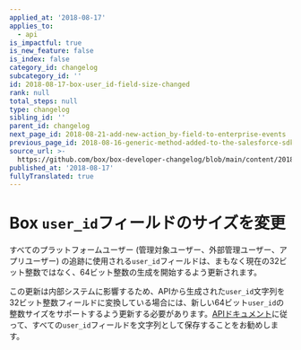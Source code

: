 ```yaml
---
applied_at: '2018-08-17'
applies_to:
  - api
is_impactful: true
is_new_feature: false
is_index: false
category_id: changelog
subcategory_id: ''
id: 2018-08-17-box-user_id-field-size-changed
rank: null
total_steps: null
type: changelog
sibling_id: ''
parent_id: changelog
next_page_id: 2018-08-21-add-new-action_by-field-to-enterprise-events
previous_page_id: 2018-08-16-generic-method-added-to-the-salesforce-sdk
source_url: >-
  https://github.com/box/box-developer-changelog/blob/main/content/2018/08-17-box-user_id-field-size-changed.md
published_at: '2018-08-17'
fullyTranslated: true
---
```

# Box `user_id`フィールドのサイズを変更

すべてのプラットフォームユーザー (管理対象ユーザー、外部管理ユーザー、アプリユーザー) の追跡に使用される`user_id`フィールドは、まもなく現在の32ビット整数ではなく、64ビット整数の生成を開始するよう更新されます。

この更新は内部システムに影響するため、APIから生成された`user_id`文字列を32ビット整数フィールドに変換している場合には、新しい64ビット`user_id`の整数サイズをサポートするよう更新する必要があります。[APIドキュメント](endpoint://resources/user/)に従って、すべての`user_id`フィールドを文字列として保存することをお勧めします。
